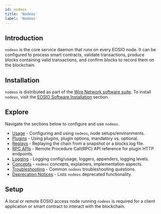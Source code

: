 ```yaml
---
id: nodeos
title: 'Nodeos'
label: 'Nodeos'
---
```


<!-- TODO must change example.com -->
## Introduction

`nodeos` is the core service daemon that runs on every EOSIO node. It can be configured to process smart contracts, validate transactions, produce blocks containing valid transactions, and confirm blocks to record them on the blockchain.

## Installation

`nodeos` is distributed as part of the [Wire Network software suite](https://example.com). To install `nodeos`, visit the [EOSIO Software Installation](https://example.com) section.

## Explore

Navigate the sections below to configure and use `nodeos`.

- [Usage](https://example.com) - Configuring and using `nodeos`, node setups/environments.
- [Plugins](https://example.com) - Using plugins, plugin options, mandatory vs. optional.
- [Replays](https://example.com) - Replaying the chain from a snapshot or a blocks.log file.
- [RPC APIs](https://example.com) - Remote Procedure Call(RPC) API reference for plugin HTTP endpoints.
- [Logging](https://example.com) - Logging config/usage, loggers, appenders, logging levels.
- [Concepts](https://example.com) - `nodeos` concepts, explainers, implementation aspects.
- [Troubleshooting](https://example.com) - Common `nodeos` troubleshooting questions.
- [Deprecation Notices](https://example.com) - Lists `nodeos` deprecated functionality.

## Setup

A local or remote EOSIO access node running `nodeos` is required for a client application or smart contract to interact with the blockchain.
